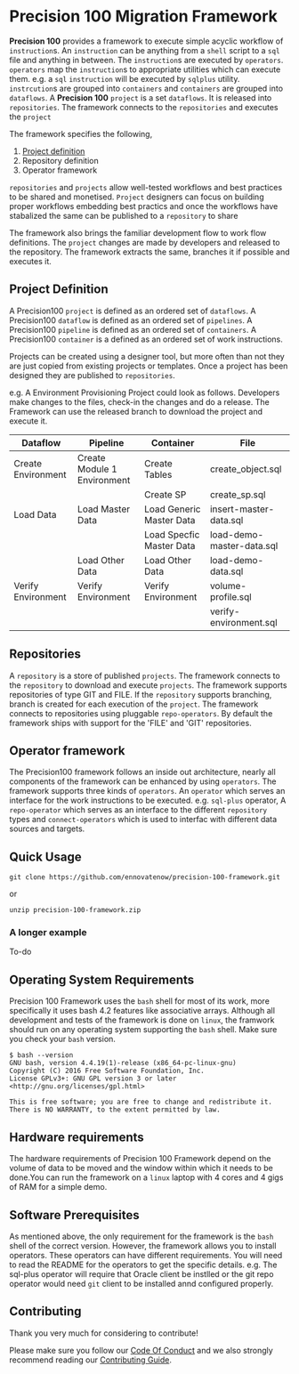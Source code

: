 # Precision 100 Migration Framework
**Precision 100** provides a framework to execute simple acyclic workflow of `instruction`s. An `instruction` can be anything from a `shell` script to a `sql` file and anything in between. The `instruction`s are executed by `operators`. `operators` map the `instruction`s to appropriate utilities which can execute them. e.g. a `sql` `instruction` will be executed by `sqlplus` utility. `instrcution`s are grouped into `containers` and `containers` are grouped into `dataflows`. A **Precision 100** `project` is a set `dataflows`. It is released into `repositories`. The framework connects to the `repositories` and executes the `project`

The framework specifies the following,
1. [Project definition](#project-definition)
2. Repository definition
3. Operator framework

`repositories` and `projects` allow well-tested workflows and best practices to be shared and monetised. `Project` designers can focus on building proper workflows embedding best practics and once the workflows have stabalized the same can be published to a `repository` to share

The framework also brings the familiar development flow to work flow definitions. The `project` changes are made by developers and released to the repository. The framework extracts the same, branches it if possible and executes it.

## Project Definition
A Precision100 `project` is defined as an ordered set of `dataflows`.
A Precision100 `dataflow` is defined as an ordered set of `pipelines`.
A Precision100 `pipeline` is defined as an ordered set of `containers`.
A Precision100 `container` is a defined as an ordered set of work instructions. 

Projects can be created using a designer tool, but more often than not they are just copied from existing projects or templates. Once a project has been designed they are published to `repositories`.

e.g. A Environment Provisioning Project could look as follows. Developers make changes to the files, check-in the changes and do a release. The Framework can use the released branch to download the project and execute it.

| Dataflow | Pipeline | Container | File |
|----------|----------|-----------|------|
| Create Environment | Create Module 1 Environment | Create Tables | create_object.sql |
|   |   | Create SP | create_sp.sql |
| Load Data | Load Master Data | Load Generic Master Data | insert-master-data.sql |
|   |   | Load Specfic Master Data | load-demo-master-data.sql |
|   | Load Other Data | Load Other Data | load-demo-data.sql |
| Verify Environment | Verify Environment | Verify Environment | volume-profile.sql |
|   |   |   | verify-environment.sql |

## Repositories
A `repository` is a store of published `projects`. The framework connects to the `repository` to download and execute `projects`. The framework supports repositories of type GIT and FILE. If the `repository` supports branching, branch is created for each execution of the `project`. The framework connects to repositories using pluggable `repo-operators`. By default the framework ships with support for the 'FILE' and 'GIT' repositories.


## Operator framework
The Precision100 framework follows an inside out architecture, nearly all components of the framework can be enhanced by using `operators`. The framework supports three kinds of `operators`. An `operator` which serves an interface for the work instructions to be executed. e.g. `sql-plus` operator, A `repo-operator` which serves as an interface to the different `repository` types and `connect-operators` which is used to interfac with different data sources and targets.


## Quick Usage
```
git clone https://github.com/ennovatenow/precision-100-framework.git
```

or
```
unzip precision-100-framework.zip
```

### A longer example
To-do

## Operating System Requirements
Precision 100 Framework uses the `bash` shell for most of its work, more specifically it uses bash 4.2 features like associative arrays. Although all development and tests of the framework is done on `linux`, the framwork should run on any operating system supporting the `bash` shell.
Make sure you check your `bash` version.

```
$ bash --version
GNU bash, version 4.4.19(1)-release (x86_64-pc-linux-gnu)
Copyright (C) 2016 Free Software Foundation, Inc.
License GPLv3+: GNU GPL version 3 or later <http://gnu.org/licenses/gpl.html>

This is free software; you are free to change and redistribute it.
There is NO WARRANTY, to the extent permitted by law.
```

## Hardware requirements
The hardware requirements of Precision 100 Framework depend on the volume of data to be moved and the window within which it needs to be done.You can run the framework on a `linux` laptop with 4 cores and 4 gigs of RAM for a simple demo. 

## Software Prerequisites
As mentioned above, the only requirement for the framework is the `bash` shell of the correct version. However, the framework allows you to install operators. These operators can have different requirements. You will need to read the README for the operators to get the specific details. e.g. The sql-plus operator will require that Oracle client be instlled or the git repo operator would need `git` client to be installed annd configured properly.

## Contributing
Thank you very much for considering to contribute!

Please make sure you follow our [Code Of Conduct](CODE_OF_CONDUCT.md) and we also strongly recommend reading our [Contributing Guide](CONTRIBUTING.md).
